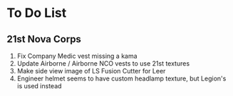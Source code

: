 # To Do List

## 21st Nova Corps
1. Fix Company Medic vest missing a kama
2. Update Airborne / Airborne NCO vests to use 21st textures
3. Make side view image of LS Fusion Cutter for Leer
4. Engineer helmet seems to have custom headlamp texture, but Legion's is used instead
